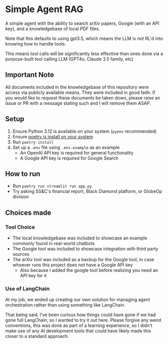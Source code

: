 # Simple Agent RAG

A simple agent with the ability to search arXiv papers, Google (with an API key), and a knowledgebase of local PDF files.

Note that this defaults to using gpt3.5, which means the LLM is *not* RL'd into knowing how to handle tools.

This means tool calls will be significantly less effective than ones done via a purpose-built tool calling LLM (GPT4o, Claude 3.5 family, etc)

## Important Note

All documents included in the knowledgebase of this repository were access via publicly available means. They were included in good faith. If you would like to request these documents be taken down, please raise an issue or PR with a message stating such and I will remove them ASAP.

## Setup

1. Ensure Python 3.12 is available on your system (`pyenv` recommended)
2. Ensure [poetry is install on your system](https://python-poetry.org/docs/)
3. Run `poetry install`
4. Set up a `.env` file using `.env.example` as an example
    - An OpenAI API key is required for general functionality
    - A Google API key is required for Google Search

## How to run

- Run `poetry run streamlit run app.py`
- Try asking SS&C's financial report, Black Diamond platform, or GlobeOp division

## Choices made

### Tool Choice

- The local knowledgebase was included to showcase an example commonly found in real-world chatbots
- The Google tool was included to showcase integration with third party sources
- The arXiv tool was included as a backup for the Google tool, in case whoever runs this project does not have a Google API key
    - Also because I added the google tool before realizing you need an API key for it

### Use of LangChain

At my job, we ended up creating our own solution for managing agent orchestration rather than using something like LangChain.

That being said, I've been curious how things could have gone if we had gone full LangChain, so I wanted to try it out here. Please forgive any weird conventions, this was done as part of a learning experience, so I didn't make use of any AI development tools that could have likely made this closer to a standard approach.

